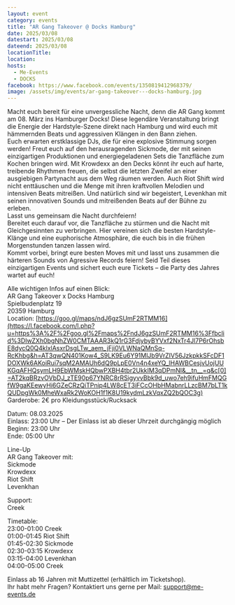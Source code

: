 ```yaml
---
layout: event
category: events
title: "AR Gang Takeover @ Docks Hamburg"
date: 2025/03/08
datestart: 2025/03/08
dateend: 2025/03/08
locationTitle:
location:
hosts:
  - Me-Events
  - DOCKS
facebook: https://www.facebook.com/events/1350819412968379/
image: /assets/img/events/ar-gang-takeover---docks-hamburg.jpg
---
```


Macht euch bereit für eine unvergessliche Nacht, denn die AR Gang kommt am 08. März ins Hamburger Docks! Diese legendäre Veranstaltung bringt die Energie der Hardstyle-Szene direkt nach Hamburg und wird euch mit hämmernden Beats und aggressiven Klängen in den Bann ziehen.  
Euch erwarten erstklassige DJs, die für eine explosive Stimmung sorgen werden! Freut euch auf den herausragenden Sickmode, der mit seinen einzigartigen Produktionen und energiegeladenen Sets die Tanzfläche zum Kochen bringen wird. Mit Krowdexx an den Decks könnt ihr euch auf harte, treibende Rhythmen freuen, die selbst die letzten Zweifel an einer ausgiebigen Partynacht aus dem Weg räumen werden. Auch Riot Shift wird nicht enttäuschen und die Menge mit ihren kraftvollen Melodien und intensiven Beats mitreißen. Und natürlich sind wir begeistert, Levenkhan mit seinen innovativen Sounds und mitreißenden Beats auf der Bühne zu erleben.  
Lasst uns gemeinsam die Nacht durchfeiern!  
Bereitet euch darauf vor, die Tanzfläche zu stürmen und die Nacht mit Gleichgesinnten zu verbringen. Hier vereinen sich die besten Hardstyle-Klänge und eine euphorische Atmosphäre, die euch bis in die frühen Morgenstunden tanzen lassen wird.  
Kommt vorbei, bringt eure besten Moves mit und lasst uns zusammen die härteren Sounds von Agressive Records feiern! Seid Teil dieses einzigartigen Events und sichert euch eure Tickets – die Party des Jahres wartet auf euch!

Alle wichtigen Infos auf einen Blick:  
AR Gang Takeover x Docks Hamburg  
Spielbudenplatz 19  
20359 Hamburg  
Location: [https://goo.gl/maps/ndJ6gzSUmF2RTMM16](https://l.facebook.com/l.php?u=https%3A%2F%2Fgoo.gl%2Fmaps%2FndJ6gzSUmF2RTMM16%3Ffbclid%3DIwZXh0bgNhZW0CMTAAAR3kQ1rG3FdjybyBYVxf2NxTr4Jl7P6rOhsbE8dycQ0Q4klxlAsxrDsgLTw_aem_jFji0VLWNaQMnSq-RcKhbg&h=AT3qwQN401Kow4_S9LK9Eu6Y91MlJb9VrZIV56JzkpkkSFcDF1DOXWk6AKoiRui7sqM2AMAUh6dQ9pLpE0Vn4n4xeYQ_lHAWBCesjvUojUUKGqAFHQsymLH9EbWMskHQbwPXBH4tbr2UkkIM3qDPmNI&__tn__=q&c[0]=AT2kqBRzvOVbDJ_zTE90p67YNRC8rRSigyvvBbk9d_uwo7eh9ifuHmFMQGfW9gaKEewyHi6GZeCRzQiTPnip4LW8cET3iFCcOHbHMabnrLLzcBM7bLT1kQUDpgWk0MheWxaRk2WoKOH1f1K8U19kydmLzkVqxZQ2bQOC3g)  
Garderobe: 2€ pro Kleidungsstück/Rucksack

Datum: 08.03.2025  
Einlass: 23:00 Uhr – Der Einlass ist ab dieser Uhrzeit durchgängig möglich  
Beginn: 23:00 Uhr  
Ende: 05:00 Uhr

Line-Up  
AR Gang Takeover mit:  
Sickmode  
Krowdexx  
Riot Shift  
Levenkhan

Support:  
Creek

Timetable:  
23:00-01:00 Creek  
01:00-01:45 Riot Shift  
01:45-02:30 Sickmode  
02:30-03:15 Krowdexx  
03:15-04:00 Levenkhan  
04:00-05:00 Creek

Einlass ab 16 Jahren mit Muttizettel (erhältlich im Ticketshop).  
Ihr habt mehr Fragen? Kontaktiert uns gerne per Mail: support@me-events.de
